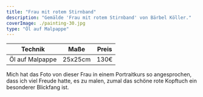 ```yaml
---
title: "Frau mit rotem Stirnband"
description: "Gemälde 'Frau mit rotem Stirnband' von Bärbel Köller."
coverImage: ./painting-30.jpg
type: "Öl auf Malpappe"
---
```


| Technik         | Maße    | Preis |
|-----------------|---------|-------|
| Öl auf Malpappe | 25x25cm | 130€  |


Mich hat das Foto von dieser Frau in einem Portraitkurs so angesprochen, dass ich viel Freude hatte, es zu malen, zumal das schöne rote Kopftuch ein besonderer Blickfang ist.